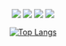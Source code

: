 <div align="center">
    <img src="https://rule34.xxx/counter/0.gif"/>
    <img src="https://rule34.xxx/counter/6.gif"/>
    <img src="https://rule34.xxx/counter/3.gif"/>
    <img src="https://rule34.xxx/counter/9.gif"/>




[![Top Langs](https://github-readme-stats.vercel.app/api/top-langs/?username=yinmus&layout=compact&langs_count=10&cache_seconds=86000)](https://github.com/yinmus)

</div>





